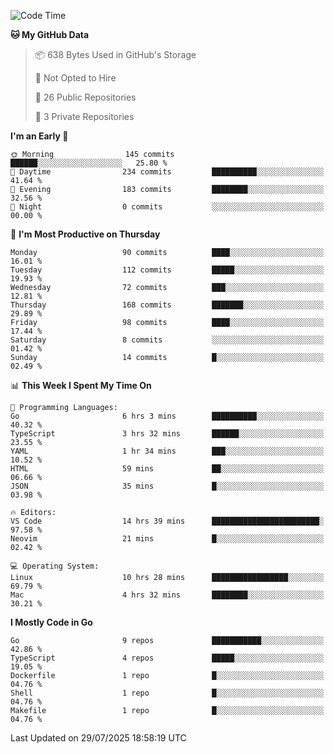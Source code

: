<!--START_SECTION:waka-->
![Code Time](http://img.shields.io/badge/Code%20Time-1%2C370%20hrs%2053%20mins-blue)

**🐱 My GitHub Data** 

> 📦 638 Bytes Used in GitHub's Storage 
 > 
> 🚫 Not Opted to Hire
 > 
> 📜 26 Public Repositories 
 > 
> 🔑 3 Private Repositories 
 > 
**I'm an Early 🐤** 

```text
🌞 Morning                145 commits         ██████░░░░░░░░░░░░░░░░░░░   25.80 % 
🌆 Daytime                234 commits         ██████████░░░░░░░░░░░░░░░   41.64 % 
🌃 Evening                183 commits         ████████░░░░░░░░░░░░░░░░░   32.56 % 
🌙 Night                  0 commits           ░░░░░░░░░░░░░░░░░░░░░░░░░   00.00 % 
```
📅 **I'm Most Productive on Thursday** 

```text
Monday                   90 commits          ████░░░░░░░░░░░░░░░░░░░░░   16.01 % 
Tuesday                  112 commits         █████░░░░░░░░░░░░░░░░░░░░   19.93 % 
Wednesday                72 commits          ███░░░░░░░░░░░░░░░░░░░░░░   12.81 % 
Thursday                 168 commits         ███████░░░░░░░░░░░░░░░░░░   29.89 % 
Friday                   98 commits          ████░░░░░░░░░░░░░░░░░░░░░   17.44 % 
Saturday                 8 commits           ░░░░░░░░░░░░░░░░░░░░░░░░░   01.42 % 
Sunday                   14 commits          █░░░░░░░░░░░░░░░░░░░░░░░░   02.49 % 
```


📊 **This Week I Spent My Time On** 

```text
💬 Programming Languages: 
Go                       6 hrs 3 mins        ██████████░░░░░░░░░░░░░░░   40.32 % 
TypeScript               3 hrs 32 mins       ██████░░░░░░░░░░░░░░░░░░░   23.55 % 
YAML                     1 hr 34 mins        ███░░░░░░░░░░░░░░░░░░░░░░   10.52 % 
HTML                     59 mins             ██░░░░░░░░░░░░░░░░░░░░░░░   06.66 % 
JSON                     35 mins             █░░░░░░░░░░░░░░░░░░░░░░░░   03.98 % 

🔥 Editors: 
VS Code                  14 hrs 39 mins      ████████████████████████░   97.58 % 
Neovim                   21 mins             █░░░░░░░░░░░░░░░░░░░░░░░░   02.42 % 

💻 Operating System: 
Linux                    10 hrs 28 mins      █████████████████░░░░░░░░   69.79 % 
Mac                      4 hrs 32 mins       ████████░░░░░░░░░░░░░░░░░   30.21 % 
```

**I Mostly Code in Go** 

```text
Go                       9 repos             ███████████░░░░░░░░░░░░░░   42.86 % 
TypeScript               4 repos             █████░░░░░░░░░░░░░░░░░░░░   19.05 % 
Dockerfile               1 repo              █░░░░░░░░░░░░░░░░░░░░░░░░   04.76 % 
Shell                    1 repo              █░░░░░░░░░░░░░░░░░░░░░░░░   04.76 % 
Makefile                 1 repo              █░░░░░░░░░░░░░░░░░░░░░░░░   04.76 % 
```




 Last Updated on 29/07/2025 18:58:19 UTC
<!--END_SECTION:waka-->
